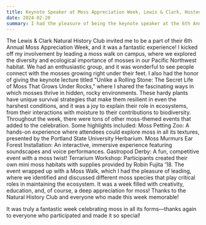 ```yaml
---
title: Keynote Speaker at Moss Appreciation Week, Lewis & Clark, Hosted by the Lewis & Clark Natural History Club
date: 2024-02-20
summary: I had the pleasure of being the keynote speaker at the 6th Annual Moss Appreciation Week at Lewis & Clark College, where I also led a moss walk and shared insights about mosses that grow under rocks.
---
```


The Lewis & Clark Natural History Club invited me to be a part of their 6th Annual Moss Appreciation Week, and it was a fantastic experience! I kicked off my involvement by leading a moss walk on campus, where we explored the diversity and ecological importance of mosses in our Pacific Northwest habitat. We had an enthusiastic group, and it was wonderful to see people connect with the mosses growing right under their feet.
I also had the honor of giving the keynote lecture titled "Unlike a Rolling Stone: The Secret Life of Moss That Grows Under Rocks," where I shared the fascinating ways in which mosses thrive in hidden, rocky environments. These hardy plants have unique survival strategies that make them resilient in even the harshest conditions, and it was a joy to explain their role in ecosystems, from their interactions with moisture to their contributions to biodiversity.
Throughout the week, there were tons of other moss-themed events that added to the celebration. Some highlights included:
Moss Petting Zoo: A hands-on experience where attendees could explore moss in all its textures, presented by the Portland State University Herbarium.
Moss Murmurs Ear Forest Installation: An interactive, immersive experience featuring soundscapes and voice performances.
Gastropod Derby: A fun, competitive event with a moss twist!
Terrarium Workshop: Participants created their own mini moss habitats with supplies provided by Robin Fujita ’18.
The event wrapped up with a Moss Walk, which I had the pleasure of leading, where we identified and discussed different moss species that play critical roles in maintaining the ecosystem.
It was a week filled with creativity, education, and, of course, a deep appreciation for moss! Thanks to the Natural History Club and everyone who made this week memorable!

It was truly a fantastic week celebrating moss in all its forms—thanks again to everyone who participated and made it so special!